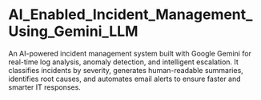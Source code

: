 # AI_Enabled_Incident_Management_Using_Gemini_LLM
An AI-powered incident management system built with Google Gemini for real-time log analysis, anomaly detection, and intelligent escalation. It classifies incidents by severity, generates human-readable summaries, identifies root causes, and automates email alerts to ensure faster and smarter IT responses.
